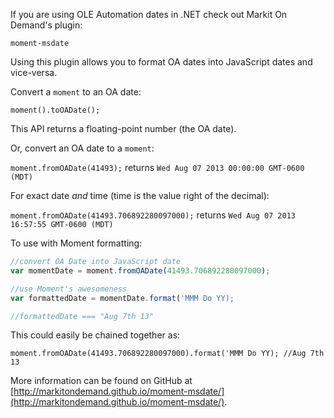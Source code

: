 If you are using OLE Automation dates in .NET check out Markit On Demand's plugin:

`moment-msdate`

Using this plugin allows you to format OA dates into JavaScript dates and vice-versa.

Convert a `moment` to an OA date:

`moment().toOADate();`

This API returns a floating-point number (the OA date).

Or, convert an OA date to a `moment`:

`moment.fromOADate(41493);` returns `Wed Aug 07 2013 00:00:00 GMT-0600 (MDT)`

For exact date _and_ time (time is the value right of the decimal):

`moment.fromOADate(41493.706892280097000);` returns `Wed Aug 07 2013 16:57:55 GMT-0600 (MDT)`

To use with Moment formatting:

```javascript
//convert OA Date into JavaScript date
var momentDate = moment.fromOADate(41493.706892280097000);

//use Moment's awesomeness
var formattedDate = momentDate.format('MMM Do YY);

//formattedDate === "Aug 7th 13"
```

This could easily be chained together as:

`moment.fromOADate(41493.706892280097000).format('MMM Do YY); //Aug 7th 13`

More information can be found on GitHub at [http://markitondemand.github.io/moment-msdate/](http://markitondemand.github.io/moment-msdate/).
